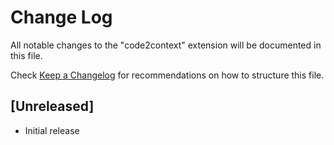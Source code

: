 # Change Log

All notable changes to the "code2context" extension will be documented in this file.

Check [Keep a Changelog](http://keepachangelog.com/) for recommendations on how to structure this file.

## [Unreleased]

- Initial release